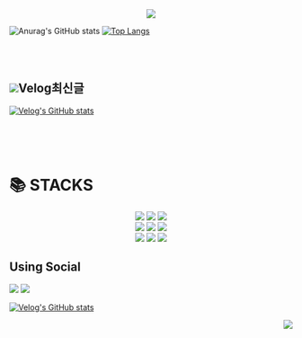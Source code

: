 
<div align=center>
<img src="https://capsule-render.vercel.app/api?type=waving&color=3DED97C8&height=150&section=header&text=HAN's%20Develope&fontColor=ffffff&fontSize=40&fontAlignY=30&fontAlign=20" />
</div>

![Anurag's GitHub stats](https://github-readme-stats.vercel.app/api?username=shl2587&show_icons=true&theme=transparent)
[![Top Langs](https://github-readme-stats.vercel.app/api/top-langs/?username=shl2587&layout=compact)](https://github.com/anuraghazra/github-readme-stats)

<br><br>


## <img src="https://img.shields.io/badge/v-20C997?style=for-the-badge">Velog최신글


[![Velog's GitHub stats](https://velog-readme-stats.vercel.app/api?name=shl2587)](https://velog.io/@shl2587)


<br><br><br>


<div align=left><h1>📚 STACKS</h1></div>

<div align=center> 
  <img src="https://img.shields.io/badge/java-007396?style=for-the-badge&logo=java&logoColor=white"> 
  <img src="https://img.shields.io/badge/python-3776AB?style=for-the-badge&logo=python&logoColor=white">
  <img src="https://img.shields.io/badge/c-#A8B9CC?style=flat-square&logo=c&logoColor=white"/>
  <br>
  
  <img src="https://img.shields.io/badge/html5-E34F26?style=for-the-badge&logo=html5&logoColor=white"> 
  <img src="https://img.shields.io/badge/css-1572B6?style=for-the-badge&logo=css3&logoColor=white">
  <img src="https://img.shields.io/badge/oracle-F80000?style=for-the-badge&logo=oracle&logoColor=white">
  <br>
  
  <img src="https://img.shields.io/badge/spring-6DB33F?style=for-the-badge&logo=spring&logoColor=white">
  <img src="https://img.shields.io/badge/linux-FCC624?style=for-the-badge&logo=linux&logoColor=black"> 
  <img src="https://img.shields.io/badge/apache tomcat-F8DC75?style=for-the-badge&logo=apachetomcat&logoColor=white">
  <br>
</div>


## Using Social
<div>
<img src="https://img.shields.io/badge/github-181717?style=for-the-badge&logo=github&logoColor=white">
<img src="https://img.shields.io/badge/git-F05032?style=for-the-badge&logo=git&logoColor=white">
</div>

[![Velog's GitHub stats](https://velog-readme-stats.vercel.app/api/badge?name=shl2587)](https://velog.io/@shl2587) 

<div align=right>
<a href="https://hits.seeyoufarm.com"><img src="https://hits.seeyoufarm.com/api/count/incr/badge.svg?url=https%3A%2F%2Fgithub.com%2Fshl2587%2Fhit-counter&count_bg=%23AEE386&title_bg=%23000000&icon=github.svg&icon_color=%23FFFFFF&title=hits&edge_flat=false"/></a>
</div>




